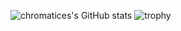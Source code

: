 
![chromatices's GitHub stats](https://github-readme-stats.vercel.app/api?username=chromatices&show_icons=true&theme=cobalt)
![trophy](https://github-profile-trophy.vercel.app/?username=chromatices)

<!--
**chromatices/chromatices** is a ✨ _special_ ✨ repository because its `README.md` (this file) appears on your GitHub profile.

Here are some ideas to get you started:

- 🔭 I’m currently working on ...
- 🌱 I’m currently learning ...
- 👯 I’m looking to collaborate on ...
- 🤔 I’m looking for help with ...
- 💬 Ask me about ...
- 📫 How to reach me: ...
- 😄 Pronouns: ...
- ⚡ Fun fact: ...
-->
